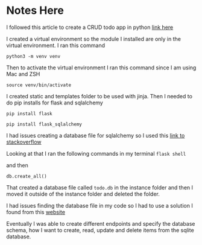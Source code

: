 # Notes Here

I followed this article to create a CRUD todo app in python [link here](https://dev.to/__junaidshah/creating-a-crud-app-using-flask-and-sqlalchemy-2m5k)

I created a virtual environment so the module I installed are only in the virtual environment. I ran this command

`python3 -m venv venv`

Then to activate the virtual environment I ran this command since I am using Mac and ZSH

`source venv/bin/activate `

I created static and templates folder to be used with jinja. Then I needed to do pip installs for flask and sqlalchemy

`pip install flask`

`pip install flask_sqlalchemy`

I had issues creating a database file for sqlalchemy so I used this [link to stackoverflow](https://stackoverflow.com/questions/34122949/working-outside-of-application-context-flask#:~:text=Two%20possible%20solution)

Looking at that I ran the following commands in my terminal
`flask shell`

and then

`db.create_all()`

That created a database file called `todo.db` in the instance folder and then I moved it outside of the instance folder and deleted the folder.

I had issues finding the database file in my code so I had to use a solution I found from this [website](https://itnext.io/build-a-simple-crud-todo-app-with-python-flask-in-100-lines-of-code-or-less-97d8792f24be)

Eventually I was able to create different endpoints and specify the database schema, how I want to create, read, update and delete items from the sqlite database.